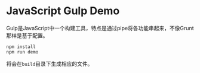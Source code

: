 JavaScript Gulp Demo
====================

Gulp是JavaScript中一个构建工具，特点是通过pipe将各功能串起来，不像Grunt那样是基于配置。

```
npm install
npm run demo
```

将会在`build`目录下生成相应的文件。